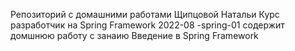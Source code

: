 Репозиторий с домашними работами Щипцовой Натальи
Курс разработчик на Spring Framework 2022-08
-spring-01 содержит домшнюю работу с занаию Введение в Spring Framework 
